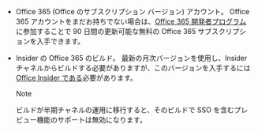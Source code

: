* Office 365 (Office のサブスクリプション バージョン) アカウント。 Office 365 アカウントをまだお持ちでない場合は、[Office 365 開発者プログラム](https://developer.microsoft.com/office/dev-program)に参加することで 90 日間の更新可能な無料の Office 365 サブスクリプションを入手できます。 

* Insider の Office 365 のビルド。 最新の月次バージョンを使用し、Insider チャネルからビルドする必要がありますが、このバージョンを入手するには [Office Insider である](https://insider.office.com)必要があります。 

    > [!NOTE]
    > ビルドが半期チャネルの運用に移行すると、そのビルドで SSO を含むプレビュー機能のサポートは無効になります。
